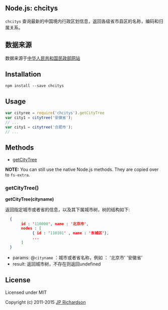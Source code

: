 

Node.js: chcitys
--------
`chcitys` 查询最新的中国境内行政区划信息，返回各级省市县区的名称，编码和归属关系。


数据来源
----
数据来源于[中华人民共和国民政部网站](http://www.mca.gov.cn/article/sj/tjbz/a/2016/201603/201604281751.html)



Installation
------------

    npm install --save chcitys



Usage
-----


```js
var cityree = require('chcitys').getCityTree 
var city1 = citytree('安徽省');
// ...
var city1 = citytree('合肥市');
// ...
```



Methods
-------
- [getCityTree](#getCityTree)

**NOTE:** You can still use the native Node.js methods. They are copied over to `fs-extra`.


### getCityTree()

**getCityTree(cityname)**

返回指定城市或者省的信息，以及其下属城市树，树的结构如下:
```json
  {
       id : '110000', name : '北京市',
       nodes : [
       		{ id : '110101' , name : '东城区'},
			...
       ] 
  }
```
  * params:
    @`cityname` ：城市或者省名称，例如 ： '北京市' '安徽省'
  * result:
    返回城市树，不存在则返回undefined



License
-------

Licensed under MIT

Copyright (c) 2011-2015 [JP Richardson](https://github.com/jprichardson)